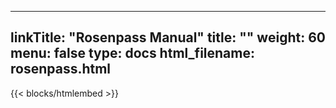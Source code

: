 
---
linkTitle: "Rosenpass Manual"
title: ""
weight: 60
menu: false
type: docs
html_filename: rosenpass.html
---

{{< blocks/htmlembed >}}
